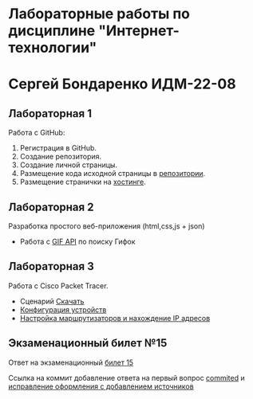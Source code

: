 # Лабораторные работы по дисциплине "Интернет-технологии"

# Сергей Бондаренко ИДМ-22-08

## Лабораторная 1
Работа с GitHub:
1. Регистрация в GitHub.
2. Создание репозитория.
3. Создание личной страницы.
4. Размещение кода исходной страницы в [репозитории](https://github.com/ТвойГитхаб). 
5. Размещение странички на [хостинге](https://ТвойХостинг).

## Лабораторная 2
Разработка простого веб-приложения (html,css,js + json)
+ Работа с [GIF API](https://ТвойХостинг/API/index.html) по поиску Гифок

## Лабораторная 3
Работа с Cisco Packet Tracer.
* Сценарий [Скачать](https://github.com/ТвойГитхаб/blob/main/Cisco/Проект.pka)
* [Конфигурация устройств](https://github.com/ТвойГитхаб/blob/main/Cisco/Конфигурация%20устройств.pdf)
* [Настройка маршрутизаторов и нахождение IP адресов](https://github.com/ТвойГитхаб/blob/main/Cisco/Настройка%20маршрутизаторов%20и%20нахождение%20IP%20адресов.txt)

## Экзаменационный билет №15
Ответ на экзаменационный [билет 15](https://github.com/stankin/inet-2022/wiki/exam15)

Ссылка на коммит добавление ответа на первый вопрос [commited](https://github.com/stankin/inet-2022/wiki/exam15/_compare/1391a392cbf277b56584cebc402e3066aa81fd52) и [исправление оформления с добавлением источников](https://github.com/stankin/inet-2022/wiki/exam15/_compare/6946e9fe05f699cc22045948a941a40aea5856f0...d707d57f93d24943b79faf530b2be436e129c9cb)
